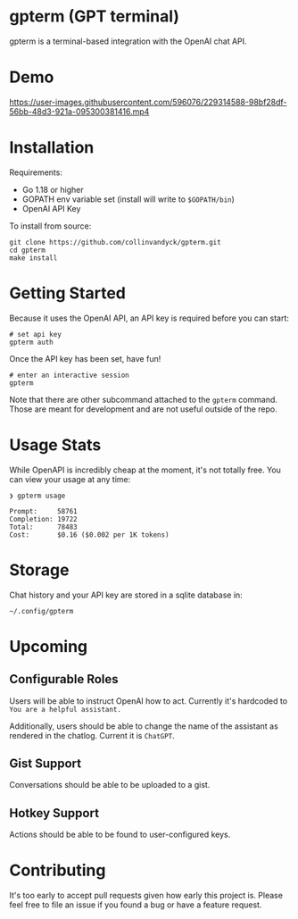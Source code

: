 # gpterm (GPT terminal)

gpterm is a terminal-based integration with the OpenAI chat API.

# Demo

https://user-images.githubusercontent.com/596076/229314588-98bf28df-56bb-48d3-921a-095300381416.mp4

# Installation

Requirements:

- Go 1.18 or higher
- GOPATH env variable set (install will write to `$GOPATH/bin`)
- OpenAI API Key

To install from source:

	git clone https://github.com/collinvandyck/gpterm.git
	cd gpterm
	make install

# Getting Started

Because it uses the OpenAI API, an API key is required before you can start:

	# set api key
	gpterm auth

Once the API key has been set, have fun!

	# enter an interactive session
	gpterm

Note that there are other subcommand attached to the `gpterm` command. Those are meant for development and are
not useful outside of the repo.

# Usage Stats

While OpenAPI is incredibly cheap at the moment, it's not totally free. You can view your usage at any time:

	❯ gpterm usage

	Prompt:     58761
	Completion: 19722
	Total:      78483
	Cost:       $0.16 ($0.002 per 1K tokens)

# Storage

Chat history and your API key are stored in a sqlite database in:

	~/.config/gpterm

# Upcoming

## Configurable Roles

Users will be able to instruct OpenAI how to act. Currently it's hardcoded to `You are a helpful assistant.`

Additionally, users should be able to change the name of the assistant as rendered in the chatlog. Current it is `ChatGPT`.

## Gist Support

Conversations should be able to be uploaded to a gist.

## Hotkey Support

Actions should be able to be found to user-configured keys.

# Contributing

It's too early to accept pull requests given how early this project is. Please feel free to file an issue if you
found a bug or have a feature request.

